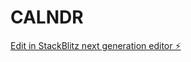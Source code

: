# CALNDR

[Edit in StackBlitz next generation editor ⚡️](https://stackblitz.com/~/github.com/jozzert/CALNDR)